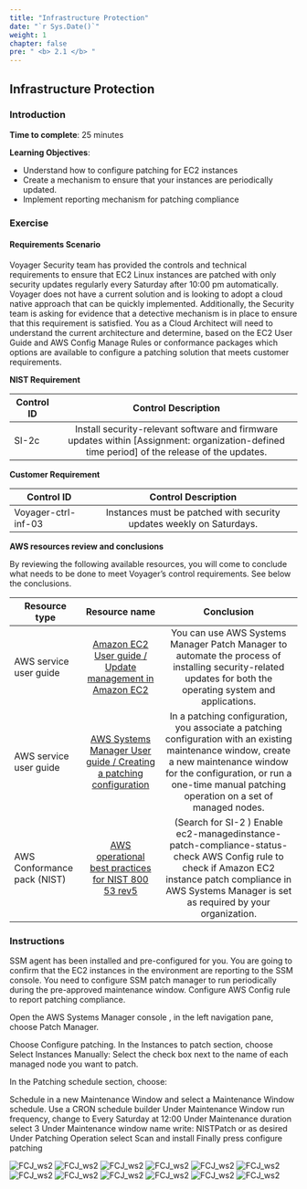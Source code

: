 ```yaml
---
title: "Infrastructure Protection"
date: "`r Sys.Date()`"
weight: 1
chapter: false
pre: " <b> 2.1 </b> "
---
```


## Infrastructure Protection

### Introduction

**Time to complete**: 25 minutes

**Learning Objectives**:

- Understand how to configure patching for EC2 instances
- Create a mechanism to ensure that your instances are periodically updated.
- Implement reporting mechanism for patching compliance

### Exercise

#### Requirements Scenario

Voyager Security team has provided the controls and technical requirements to ensure that EC2 Linux instances are patched with only security updates regularly every Saturday after 10:00 pm automatically. Voyager does not have a current solution and is looking to adopt a cloud native approach that can be quickly implemented. Additionally, the Security team is asking for evidence that a detective mechanism is in place to ensure that this requirement is satisfied. You as a Cloud Architect will need to understand the current architecture and determine, based on the EC2 User Guide and AWS Config Manage Rules or conformance packages which options are available to configure a patching solution that meets customer requirements.

**NIST Requirement**

| Control ID |                                                             Control Description                                                              |
| ---------- | :------------------------------------------------------------------------------------------------------------------------------------------: |
| SI-2c      | Install security-relevant software and firmware updates within [Assignment: organization-defined time period] of the release of the updates. |

**Customer Requirement**

| Control ID          |                         Control Description                          |
| ------------------- | :------------------------------------------------------------------: |
| Voyager-ctrl-inf-03 | Instances must be patched with security updates weekly on Saturdays. |

**AWS resources review and conclusions**

By reviewing the following available resources, you will come to conclude what needs to be done to meet Voyager’s control requirements. See below the conclusions.

| Resource type               |                                                                             Resource name                                                                             |                                                                                                               Conclusion                                                                                                               |
| --------------------------- | :-------------------------------------------------------------------------------------------------------------------------------------------------------------------: | :------------------------------------------------------------------------------------------------------------------------------------------------------------------------------------------------------------------------------------: |
| AWS service user guide      |                 [Amazon EC2 User guide / Update management in Amazon EC2](https://docs.aws.amazon.com/AWSEC2/latest/UserGuide/update-management.html)                 |                                      You can use AWS Systems Manager Patch Manager to automate the process of installing security-related updates for both the operating system and applications.                                      |
| AWS service user guide      | [AWS Systems Manager User guide / Creating a patching configuration](https://docs.aws.amazon.com/systems-manager/latest/userguide/create-patching-configuration.html) | In a patching configuration, you associate a patching configuration with an existing maintenance window, create a new maintenance window for the configuration, or run a one-time manual patching operation on a set of managed nodes. |
| AWS Conformance pack (NIST) | [AWS operational best practices for NIST 800 53 rev5](https://docs.aws.amazon.com/config/latest/developerguide/operational-best-practices-for-nist-800-53_rev_5.html) |              (Search for SI-2 ) Enable ec2-managedinstance-patch-compliance-status-check AWS Config rule to check if Amazon EC2 instance patch compliance in AWS Systems Manager is set as required by your organization.              |

### Instructions

SSM agent has been installed and pre-configured for you. You are going to confirm that the EC2 instances in the environment are reporting to the SSM console. You need to configure SSM patch manager to run periodically during the pre-approved maintenance window. Configure AWS Config rule to report patching compliance.

Open the AWS Systems Manager console , in the left navigation pane, choose Patch Manager.

Choose Configure patching. In the Instances to patch section, choose Select Instances Manually: Select the check box next to the name of each managed node you want to patch.

In the Patching schedule section, choose:

Schedule in a new Maintenance Window and select a Maintenance Window schedule. Use a CRON schedule builder
Under Maintenance Window run frequency, change to Every Saturday at 12:00
Under Maintenance duration select 3
Under Maintenance window name write: NISTPatch or as desired
Under Patching Operation select Scan and install
Finally press configure patching

![FCJ_ws2](/images/2.scenario/1.png)
![FCJ_ws2](/images/2.scenario/1.png)
![FCJ_ws2](/images/2.scenario/1.png)
![FCJ_ws2](/images/2.scenario/1.png)
![FCJ_ws2](/images/2.scenario/1.png)
![FCJ_ws2](/images/2.scenario/1.png)
![FCJ_ws2](/images/2.scenario/1.png)
![FCJ_ws2](/images/2.scenario/1.png)
![FCJ_ws2](/images/2.scenario/1.png)
![FCJ_ws2](/images/2.scenario/10.png)
![FCJ_ws2](/images/2.scenario/11.png)
![FCJ_ws2](/images/2.scenario/12.png)
